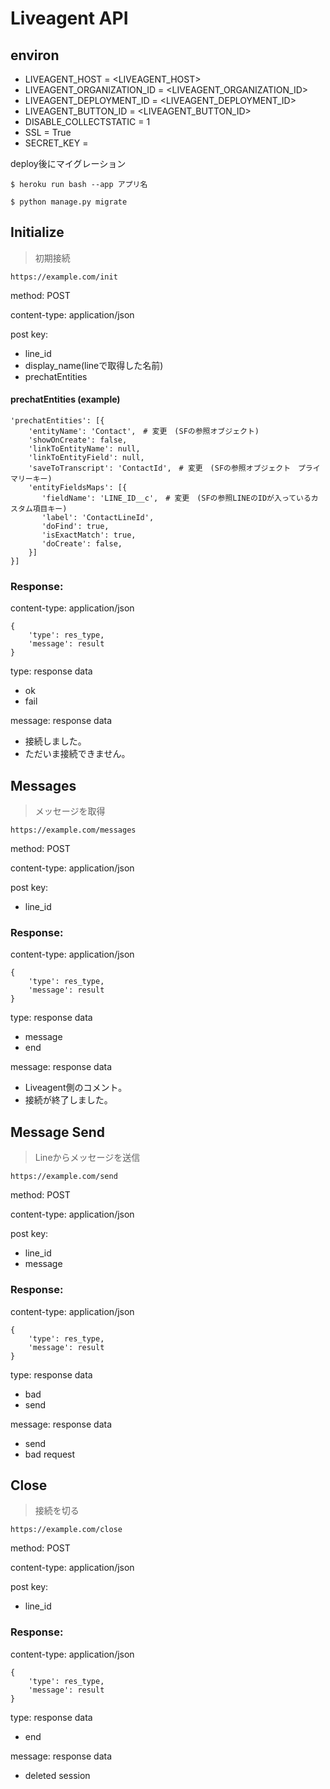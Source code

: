 # Liveagent API


## environ
* LIVEAGENT_HOST = <LIVEAGENT_HOST>
* LIVEAGENT_ORGANIZATION_ID = <LIVEAGENT_ORGANIZATION_ID>
* LIVEAGENT_DEPLOYMENT_ID = <LIVEAGENT_DEPLOYMENT_ID>
* LIVEAGENT_BUTTON_ID = <LIVEAGENT_BUTTON_ID>
* DISABLE_COLLECTSTATIC = 1
* SSL = True
* SECRET_KEY = <RANDOM STRING>


deploy後にマイグレーション
```
$ heroku run bash --app アプリ名
```

```
$ python manage.py migrate
```

## Initialize
> 初期接続
```
https://example.com/init
```

method: POST

content-type: application/json

post key:
* line_id
* display_name(lineで取得した名前)
* prechatEntities

#### prechatEntities (example)
```
'prechatEntities': [{
    'entityName': 'Contact',　# 変更　(SFの参照オブジェクト)
    'showOnCreate': false,
    'linkToEntityName': null,
    'linkToEntityField': null,
    'saveToTranscript': 'ContactId',　# 変更　(SFの参照オブジェクト　プライマリーキー)
    'entityFieldsMaps': [{
       'fieldName': 'LINE_ID__c',　# 変更　(SFの参照LINEのIDが入っているカスタム項目キー)
       'label': 'ContactLineId',
       'doFind': true,
       'isExactMatch': true,
       'doCreate': false,
    }]
}]
```
### Response:

content-type: application/json

```
{
    'type': res_type,
    'message': result
}
```

type: response data
* ok
* fail

message: response data
* 接続しました。
* ただいま接続できません。



## Messages
> メッセージを取得
```
https://example.com/messages
```

method: POST

content-type: application/json

post key:
* line_id

### Response:

content-type: application/json

```
{
    'type': res_type,
    'message': result
}
```

type: response data
* message
* end

message: response data
* Liveagent側のコメント。
* 接続が終了しました。

## Message Send
> Lineからメッセージを送信
```
https://example.com/send
```

method: POST

content-type: application/json

post key:
* line_id
* message

### Response:

content-type: application/json

```
{
    'type': res_type,
    'message': result
}
```

type: response data
* bad
* send

message: response data
* send
* bad request

## Close
> 接続を切る
```
https://example.com/close
```

method: POST

content-type: application/json

post key:
* line_id

### Response:

content-type: application/json

```
{
    'type': res_type,
    'message': result
}
```

type: response data
* end

message: response data
* deleted session
